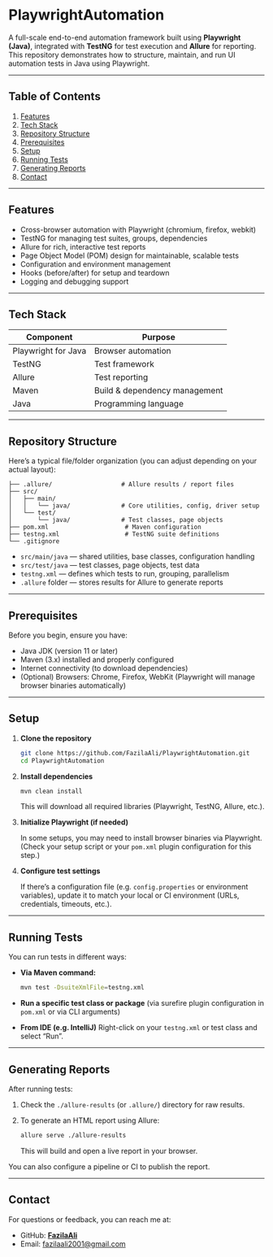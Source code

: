 # PlaywrightAutomation

A full-scale end-to-end automation framework built using **Playwright (Java)**, integrated with **TestNG** for test execution and **Allure** for reporting.
This repository demonstrates how to structure, maintain, and run UI automation tests in Java using Playwright.

---

## Table of Contents

1. [Features](#features)
2. [Tech Stack](#tech-stack)
3. [Repository Structure](#repository-structure)
4. [Prerequisites](#prerequisites)
5. [Setup](#setup)
6. [Running Tests](#running-tests)
7. [Generating Reports](#generating-reports)
8. [Contact](#contact)

---

## Features

* Cross-browser automation with Playwright (chromium, firefox, webkit)
* TestNG for managing test suites, groups, dependencies
* Allure for rich, interactive test reports
* Page Object Model (POM) design for maintainable, scalable tests
* Configuration and environment management
* Hooks (before/after) for setup and teardown
* Logging and debugging support

---

## Tech Stack

| Component           | Purpose                       |
| ------------------- | ----------------------------- |
| Playwright for Java | Browser automation            |
| TestNG              | Test framework                |
| Allure              | Test reporting                |
| Maven               | Build & dependency management |
| Java                | Programming language          |

---

## Repository Structure

Here’s a typical file/folder organization (you can adjust depending on your actual layout):

```
├── .allure/                   # Allure results / report files  
├── src/                       
│   ├── main/
│   │   └── java/              # Core utilities, config, driver setup  
│   └── test/
│       └── java/              # Test classes, page objects  
├── pom.xml                     # Maven configuration  
├── testng.xml                  # TestNG suite definitions  
└── .gitignore                  
```

* `src/main/java` — shared utilities, base classes, configuration handling
* `src/test/java` — test classes, page objects, test data
* `testng.xml` — defines which tests to run, grouping, parallelism
* `.allure` folder — stores results for Allure to generate reports

---

## Prerequisites

Before you begin, ensure you have:

* Java JDK (version 11 or later)
* Maven (3.x) installed and properly configured
* Internet connectivity (to download dependencies)
* (Optional) Browsers: Chrome, Firefox, WebKit (Playwright will manage browser binaries automatically)

---

## Setup

1. **Clone the repository**

   ```bash
   git clone https://github.com/FazilaAli/PlaywrightAutomation.git
   cd PlaywrightAutomation
   ```

2. **Install dependencies**

   ```bash
   mvn clean install
   ```

   This will download all required libraries (Playwright, TestNG, Allure, etc.).

3. **Initialize Playwright (if needed)**

   In some setups, you may need to install browser binaries via Playwright.
   (Check your setup script or your `pom.xml` plugin configuration for this step.)

4. **Configure test settings**

   If there’s a configuration file (e.g. `config.properties` or environment variables), update it to match your local or CI environment (URLs, credentials, timeouts, etc.).

---

## Running Tests

You can run tests in different ways:

* **Via Maven command:**

  ```bash
  mvn test -DsuiteXmlFile=testng.xml
  ```

* **Run a specific test class or package** (via surefire plugin configuration in `pom.xml` or via CLI arguments)

* **From IDE (e.g. IntelliJ)**
  Right-click on your `testng.xml` or test class and select “Run”.

---

## Generating Reports

After running tests:

1. Check the `./allure-results` (or `.allure/`) directory for raw results.
2. To generate an HTML report using Allure:

   ```bash
   allure serve ./allure-results
   ```

   This will build and open a live report in your browser.

You can also configure a pipeline or CI to publish the report.

---

## Contact

For questions or feedback, you can reach me at:

* GitHub: **[FazilaAli](https://github.com/FazilaAli)**
* Email: fazilaali2001@gmail.com

